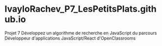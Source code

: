 # IvayloRachev_P7_LesPetitsPlats.github.io
 Projet 7 Développez un algorithme de recherche en JavaScript du parcours Développeur d'applications JavaScript/React d'OpenClassrooms
